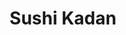 ---
layout: place
title: "Sushi Kadan"
permalink: /texas/carrollton/sushi-kadan.html
stateAbbr: TX
stateName: Texas
cityName: Carrollton
place_id: ChIJH_ugWdUlTIYRZ1cNtufHHBA
photos:
  - name: >-
      places/ChIJH_ugWdUlTIYRZ1cNtufHHBA/photos/AeeoHcLenNTi41P7gORxxllM2R4LZWdnyOYM_AJWsAYtYu8Cz7xTtnS8FyrtDi6MQK0QbwRv_Rd6uOr1UeN5OdnIEzxSGSgHQP-2IM2TYjmy0igMdVC0nK-FONFv_-7Km5jINQjdP8gGhQvBkRbXBkjxqSGzcxiXkXG3hG4xhTFkb0a5WvHllhQH3jgRtLWuNMH3N-76TQx44cG3aGfc8zX8J-7TqdijavLPj_y4hIrut2QuMYyMGvuHakTMu6HwKlzjp01E57G_AK_3xGRxCPBfamopCDdq6R8sWZn04BZFKS9aL8z8MgmCD25lBsfqIIW8StulSw7nMrv4OU4umcSrqOI0CtcRLkZrk6oGU3rtc6Uqb208YXwIYjUsWGG4ZxLXS3dFPGBF8dwjnESSb4YStsY_iJbmEncIZtKzlXlzrA_evoNk
    widthPx: 1080
    heightPx: 1920
    authorAttributions:
      - displayName: Jose Herrera
        uri: https://maps.google.com/maps/contrib/105739844376101728626
        photoUri: >-
          https://lh3.googleusercontent.com/a/ACg8ocKAF4Z6U6LeaR-aoLl_viUGPqTTR0FlUk0upzIl-Ywlmi7JyA=s100-p-k-no-mo
    flagContentUri: >-
      https://www.google.com/local/imagery/report/?cb_client=maps_api_places.places_api&image_key=!1e10!2sCIHM0ogKEICAgICJqMmxqgE&hl=en-US
    googleMapsUri: >-
      https://www.google.com/maps/place//data=!3m4!1e2!3m2!1sCIHM0ogKEICAgICJqMmxqgE!2e10!4m2!3m1!1s0x864c25d559a0fb1f:0x101cc7e7b60d5767
  - name: >-
      places/ChIJH_ugWdUlTIYRZ1cNtufHHBA/photos/AeeoHcIAYZlwBzNUcEETiGp555clSYRsNtYsNm6pqOdiopcJXLXGP62G-w1Kx-IjhjBpJEfxDZYvUS5R1-R1PtsH5bCTTBtYhuOd5D3kjMzLUNGL1VUySPqUVzSVNZMxK8kkPP-ncbmcOUBV3GP_JfnX4NjLaDFg62Fnk0RAEvyRx43wVbZgFSjxpK6-UEB2-uuVZDm4-rm5uZcxeCBNBNKXOd1h59oCxlyWLppDyGOCD6qP3cs5PyuPnkw-bR_tqpfVUXTYR889WL0z9-bLSyz-_K0ljsKVoFwbE5dMzYT86azbyO799BWinwwBJ_xoiuqUtSNncP5zlaDK4EUglyavudY_fC25xDCLCJv4gkdivfqzqgFgRa1SNXI6MhjxwfF8mM4laOXZIgyUFM0Rr91g40u9SodlbkPxr3Yiu-r4eG-ryrQ
    widthPx: 4032
    heightPx: 3024
    authorAttributions:
      - displayName: Yulma
        uri: https://maps.google.com/maps/contrib/110932186026724112834
        photoUri: >-
          https://lh3.googleusercontent.com/a-/ALV-UjVxYKzWWXq9AsDR1vMWowKnELFgcyD6VeXW5_V57osC7QPjzxdb=s100-p-k-no-mo
    flagContentUri: >-
      https://www.google.com/local/imagery/report/?cb_client=maps_api_places.places_api&image_key=!1e10!2sCIHM0ogKEICAgICDicOWngE&hl=en-US
    googleMapsUri: >-
      https://www.google.com/maps/place//data=!3m4!1e2!3m2!1sCIHM0ogKEICAgICDicOWngE!2e10!4m2!3m1!1s0x864c25d559a0fb1f:0x101cc7e7b60d5767
  - name: >-
      places/ChIJH_ugWdUlTIYRZ1cNtufHHBA/photos/AeeoHcJdS3S8eTXBUCRgteT71mpw3z76DLNsqde3rKUD-A1eJb2-rEGSEjI94ssAfb_wHB1YTPuj4vqM-DcF1qd85QBR8iA3N38-78wPj4HjlbP4w6Cz_7PXJ3-YZqJpiOmw2kB6j8tvom0q_OgLTGSYqA6C_wwy5Y2XQxcuW1b5x-A8T_KYXgNoz5IePBFpst7CXS6x5OlR-GbIYZW2Kn6XnScFyx9ZTa_CUQT9uzq9ttpCN8WBOeQlsdL2a4JtmBED7kac8USt4oh14KNfPNnf_nzGO-xonytPANXd6Cfcg3rhYdVJfdzufWxw4Tsz55gD2qCPGBVNFu5TweQDTNk1eWkbbtezoAUB2eKkWIAoiTyocXp5oSW2V4zlSj9HJMuKlq5ES3UPzK8vcFtXjQ0AiVkgeEKCAiapuUHUw0N_mKJ3_Q
    widthPx: 4032
    heightPx: 3024
    authorAttributions:
      - displayName: Engimar Correia
        uri: https://maps.google.com/maps/contrib/109707448116325212718
        photoUri: >-
          https://lh3.googleusercontent.com/a/ACg8ocKGEVViyH1kE4KuUgDhsjPt3c7yPxegP01y5r9sW4PVoYQ9sF0=s100-p-k-no-mo
    flagContentUri: >-
      https://www.google.com/local/imagery/report/?cb_client=maps_api_places.places_api&image_key=!1e10!2sCIHM0ogKEICAgID7--DpKw&hl=en-US
    googleMapsUri: >-
      https://www.google.com/maps/place//data=!3m4!1e2!3m2!1sCIHM0ogKEICAgID7--DpKw!2e10!4m2!3m1!1s0x864c25d559a0fb1f:0x101cc7e7b60d5767
  - name: >-
      places/ChIJH_ugWdUlTIYRZ1cNtufHHBA/photos/AeeoHcLn9edBW0u94snefYThhOhBZnGbIh1cR4L5eNc7MssqAJ_zNYsD9n7SuM9Q7EyUphEedleWzCtjX_Uh7XhIuOcJZfucsgNaYrG5o_iCl_pEylXGbIbsSZMTA5m1CERts6TEcGN68ivW3V4fyO9FUa9uNq3B9lMSHq14T6TcYxWrgiOlAPvbWF0xX7bbQflRlBwOwLWaGOwbQrPW04vSZxGvxpNwewHzzq3sS2LNrMAfUU3rDLluyfnuPyCc1XBA-g-s0XgV5RrV9zDMoWlGmZDOu8m1wx8nW_lSGHSziu1YXSlAzMfKa7EcaHBnESAr9Y77bWHS5bo_Xhs3Aol_dV9zThj4xtw8BNgLUD54ly9zO23S6bLFjoxeA4o0tjRkbJml0sCTfJoHTbrpvoyicswsV7Tt_DEckFDJe25WaU041O-w
    widthPx: 3600
    heightPx: 4800
    authorAttributions:
      - displayName: Salman Zindani
        uri: https://maps.google.com/maps/contrib/105711605574811914480
        photoUri: >-
          https://lh3.googleusercontent.com/a-/ALV-UjViOaQr2mHwdRmgDhWS4tSfM43filwMeaWNkwN3ep7JMnlvLMthig=s100-p-k-no-mo
    flagContentUri: >-
      https://www.google.com/local/imagery/report/?cb_client=maps_api_places.places_api&image_key=!1e10!2sCIHM0ogKEICAgID3gdjIogE&hl=en-US
    googleMapsUri: >-
      https://www.google.com/maps/place//data=!3m4!1e2!3m2!1sCIHM0ogKEICAgID3gdjIogE!2e10!4m2!3m1!1s0x864c25d559a0fb1f:0x101cc7e7b60d5767
  - name: >-
      places/ChIJH_ugWdUlTIYRZ1cNtufHHBA/photos/AeeoHcI1Ct2EsFp5Fu3E3nXG9gpNKFoHRRrko15SQuRLv0IgDW3umem2gZr8pq7h8cXZwpYaFhCI9iiZvxJNCU_-K5WfXrkYragEhzn3bm5j0jtjyNFekbPPW_Owj-QtYXpNJZwk7E8M7L2pcJlzkV30FNJQqKo-72vbZzJeohw-JcebbSInBDpyPYEoVKEkZbZMWCiqzWaT27hC927TjfkG6ZLlosbRTuwCK2Q_ayvNMipf--eolJFqX5K9Tkyf03n3vN5qu40vs6j1GOyud6DWizNHLSnLx2yUDVqcEcs1VPMH61iezmdqbcAlr4vtmGGzLg3IgE0sO_qviHrkoua0hskJfA4DAXfPxYRT4cF8sAAka79X2J7OQWyslOIKTnxmi3eoij2OWHxaNdf6W5rMFiFCI0T1G8ECwTLbGhctp_P8F189
    widthPx: 3024
    heightPx: 4032
    authorAttributions:
      - displayName: Uffan Quraishi
        uri: https://maps.google.com/maps/contrib/110553230548448693624
        photoUri: >-
          https://lh3.googleusercontent.com/a-/ALV-UjX7mr0a4QQytB4ekoJLfEXmpurV1W5qCk81zoOjSp-rxmyI0dsv=s100-p-k-no-mo
    flagContentUri: >-
      https://www.google.com/local/imagery/report/?cb_client=maps_api_places.places_api&image_key=!1e10!2sCIHM0ogKEICAgMCAjf3w7wE&hl=en-US
    googleMapsUri: >-
      https://www.google.com/maps/place//data=!3m4!1e2!3m2!1sCIHM0ogKEICAgMCAjf3w7wE!2e10!4m2!3m1!1s0x864c25d559a0fb1f:0x101cc7e7b60d5767
  - name: >-
      places/ChIJH_ugWdUlTIYRZ1cNtufHHBA/photos/AeeoHcKKCLDIQHn4rl8VM-ddGXCFx5XPmITPSrSqfZr3uozUAeqprmwRUoec__O2eVvi7KtJ0s39ZhoUd3ZxXoW3RCxhN5OOLTpm5X0cJOQi4ixuLHPNJvpyeBsQv--Dw090PtDsEHFA22Km4BL4pVzSHEcY93vBQGhO6pVV9K8HQvUzaOSeRETRtA_gHy5u5iHmLqWLHDUEknY90CjnDUMxK9OGYOvQE3l1OsDc5-va8bnlfW8aU_s1v40recnDfFBr4Ao3bTf2mgWoU2GMm4vIboTkUlWShFbNrn6tlFOVTkQML5zXMLRHRRh6Ve1nHk0q8Ed0-ReLs6jOq4pjNMWfyyvuuQcx73UK_9wyu-Ry8K70nNwxh71n2y00bHZuAg3DaYYCruKpCptNRb_MzY-xB4i3Qn2Ox-F4zcp-RGMxn8UPtLOe
    widthPx: 3024
    heightPx: 4032
    authorAttributions:
      - displayName: Naresh “NK”
        uri: https://maps.google.com/maps/contrib/112445730005960771914
        photoUri: >-
          https://lh3.googleusercontent.com/a/ACg8ocLrPGTnH4jHoXH-MOv-0eS5-RzgbBapA5mrdpVhWDvX4gy-tgh7=s100-p-k-no-mo
    flagContentUri: >-
      https://www.google.com/local/imagery/report/?cb_client=maps_api_places.places_api&image_key=!1e10!2sCIHM0ogKEICAgID_y8yfrAE&hl=en-US
    googleMapsUri: >-
      https://www.google.com/maps/place//data=!3m4!1e2!3m2!1sCIHM0ogKEICAgID_y8yfrAE!2e10!4m2!3m1!1s0x864c25d559a0fb1f:0x101cc7e7b60d5767
  - name: >-
      places/ChIJH_ugWdUlTIYRZ1cNtufHHBA/photos/AeeoHcJvxUJPklDcysUo-smnPp6DSLY0aQ6Fd8A35qQLfUAuxphcBTw_BbqOYD31KEUdl9OiiIYtx8JFvs27_J8D5p7MRvq-nIpbXCbMbXW47ATZBUiKqJw_csnEIDThUr3eeiY3xIw5PGxq9AGBsVfIXyyB6Na6qgPKtIJygShd8ChaLLOwXvdDkXTMrtjzo6X6oKoq3ZVnk2Q22ys9hE98RwlfqTqKHiUYpq-sBVQrFUp2URKwhTnJ4gyt9CYSm8IuZFsngVEtylWAVkz9wDkW2qBS4OO1DQle_wwlgP_SIhUMt6xH_aIFQ6LHzSuKgWOJ88HT4M_ty88Rnaik3UbxG2TXmfNJxnJmpzuOT1i2RD08vcep4Aspp80096_AIJGcOjdApvIOu7Ud9poUlWTomPa4VrpCAQRtgMbE-KbXufsWyGI
    widthPx: 3758
    heightPx: 2793
    authorAttributions:
      - displayName: Ancelin George-Eugin
        uri: https://maps.google.com/maps/contrib/109843268329523811502
        photoUri: >-
          https://lh3.googleusercontent.com/a-/ALV-UjXK2bwxyK3BXqdJdZx9sn43qKUoPtgir-O40hApldrTfcF9yzwY=s100-p-k-no-mo
    flagContentUri: >-
      https://www.google.com/local/imagery/report/?cb_client=maps_api_places.places_api&image_key=!1e10!2sCIHM0ogKEICAgICLoMX7gwE&hl=en-US
    googleMapsUri: >-
      https://www.google.com/maps/place//data=!3m4!1e2!3m2!1sCIHM0ogKEICAgICLoMX7gwE!2e10!4m2!3m1!1s0x864c25d559a0fb1f:0x101cc7e7b60d5767
  - name: >-
      places/ChIJH_ugWdUlTIYRZ1cNtufHHBA/photos/AeeoHcJ_x6BZ8v0tgwhEBvCvlBNqoFBTv6cvRHuxSv8xs9V21hmbx4bbTef8NlpCObGHBm1E9Q8ugH2nmEEGoARSNFu5QLrIhvmTysY_FGN8B_gRY914gjHI0bXtJVa5o6G7j7LoNyNuxfaLIyWz7h0aOe_Ix4woDAZ_ewFLoff_wHpN9FApj7diaGQMpyrLPt3x7WezIywKa3JyIb4weidbLntmqrouiNBhg0q9p5iGKS_3CcsIeiIZQxt8a8sOK3nPgeYX09AMvy4vDTNcAxd1aT9yOQ8hdUf_VCkdBLyrN18lXvxN3vf2gFofv_ziYPZivswE0VWQ-7_ajVB4yg98TF2KqvzHc7FIJrgk45vHGtfdYy29D5gB9blqfEK2QLtWG7_ic0e1656EBG0_tPKpA6FLAusFgjDhtb-ADNo5WKm0nSg
    widthPx: 3024
    heightPx: 4032
    authorAttributions:
      - displayName: Kelly Ray
        uri: https://maps.google.com/maps/contrib/104264366734696073985
        photoUri: >-
          https://lh3.googleusercontent.com/a-/ALV-UjW_jxtWuZoD52rcKkC3qXokS6kREMrxqmmnEu9FWQfbaHXbeSQD=s100-p-k-no-mo
    flagContentUri: >-
      https://www.google.com/local/imagery/report/?cb_client=maps_api_places.places_api&image_key=!1e10!2sCIHM0ogKEICAgIC1koP9ywE&hl=en-US
    googleMapsUri: >-
      https://www.google.com/maps/place//data=!3m4!1e2!3m2!1sCIHM0ogKEICAgIC1koP9ywE!2e10!4m2!3m1!1s0x864c25d559a0fb1f:0x101cc7e7b60d5767
  - name: >-
      places/ChIJH_ugWdUlTIYRZ1cNtufHHBA/photos/AeeoHcIZuxSl2GxKvcFqNqjry_qnQSMiLIq2hQHVgVDHl2USyivqbgGUDHbaPz5kgqMqrXzyHx4kVn9hqMwNckJzjumNyPx7Q9wOKFZ-i078YZxsC4bXwzOlt3D0821vRqgWVs5uX98jRke1CztG3J5ZPk2ORqZuBRbrq3V6aaMxq16NKpnVf0cMJrDZaxT7sjCN9DEBFQvYeSJk4_y5b5Oa7ZzcG6ErJQkB4hPqSYeYzqrk5p67eBtVXW1TVJMw0XXyiFglCsou43HOReNxx30ms0Rvj-8j31WpS0z54gUhd4TxUfNJOrvXp1sW424QB_UH7PEeWGV-Tlb0vOww4B0E56WYxj-rhUIfTxAZU6HmfzxdCvAGeGE9KPkuUdlBYSX6hoODE1owLEZMkOw30SEcNUGS3lLbA4BT_vHHZUzadSC3_paB
    widthPx: 4032
    heightPx: 2789
    authorAttributions:
      - displayName: nona brega
        uri: https://maps.google.com/maps/contrib/110481377520637223801
        photoUri: >-
          https://lh3.googleusercontent.com/a/ACg8ocK_42a91a5io5-utJJqr4D7taRCJZ75bW1YZGzqTs3hf6AyPA=s100-p-k-no-mo
    flagContentUri: >-
      https://www.google.com/local/imagery/report/?cb_client=maps_api_places.places_api&image_key=!1e10!2sCIHM0ogKEICAgIDjnq3siAE&hl=en-US
    googleMapsUri: >-
      https://www.google.com/maps/place//data=!3m4!1e2!3m2!1sCIHM0ogKEICAgIDjnq3siAE!2e10!4m2!3m1!1s0x864c25d559a0fb1f:0x101cc7e7b60d5767
  - name: >-
      places/ChIJH_ugWdUlTIYRZ1cNtufHHBA/photos/AeeoHcI0pvH2ECOHJygkOSfabTF_RHenhFE_97juWgJp0Nujkrh4gWIM1uEU9LUamm0TBGO-SstCa8oFTvj-W1-idn8KUGzMadQ8gAp9pj48eITTEDcA827uh-xc6MAqbtRX5Aib3ccBEQ7G3juHfPDKhY2boMKEC6Bi4CK5RoB2Y9D-3XHGAMNsyzGAAh2W0vfzgE-p-Vs4aeeEt4Kig3K6pcwQk2M9WuNNFt24XZkpNACmHKKsk07T9U_RSxgvkgO3XlK2W1eRgED-iFeYUrpL97UFZasb5E9QfvJmo5zdVtpfGWQ8dWRQK6D1sDinmQKUoXJ0p1K_olZfYsbOHr7JpCs_uG_ybn24RFh1wgyLFt1iHcVJtXSrvwk1CCudxx465tfP6s4dK6ZVln5IGyGOjoysw8tTwuWLcjkzv8nfySHzsA
    widthPx: 3024
    heightPx: 4032
    authorAttributions:
      - displayName: Johnny K
        uri: https://maps.google.com/maps/contrib/106111596439640467058
        photoUri: >-
          https://lh3.googleusercontent.com/a-/ALV-UjVURng7UasgFZv5LZvxC1iUAYBTqEFsT4FqN8UE18Im31DFmKYafQ=s100-p-k-no-mo
    flagContentUri: >-
      https://www.google.com/local/imagery/report/?cb_client=maps_api_places.places_api&image_key=!1e10!2sCIHM0ogKEICAgICs67z9fg&hl=en-US
    googleMapsUri: >-
      https://www.google.com/maps/place//data=!3m4!1e2!3m2!1sCIHM0ogKEICAgICs67z9fg!2e10!4m2!3m1!1s0x864c25d559a0fb1f:0x101cc7e7b60d5767
address: 3052 Old Denton Rd, Carrollton, TX 75007, USA
street: 3052 Old Denton Rd
city: Carrollton
state: TX
zip: '75007'
country: USA
neighborhood: North Central
latitude: '32.998253'
longitude: '-96.909368'
accessibility_options:
  wheelchairAccessibleParking: true
  wheelchairAccessibleEntrance: true
  wheelchairAccessibleRestroom: true
  wheelchairAccessibleSeating: true
business_status: OPERATIONAL
name: Sushi Kadan
google_maps_links:
  directionsUri: >-
    https://www.google.com/maps/dir//''/data=!4m7!4m6!1m1!4e2!1m2!1m1!1s0x864c25d559a0fb1f:0x101cc7e7b60d5767!3e0
  placeUri: https://maps.google.com/?cid=1161022601960445799
  writeAReviewUri: >-
    https://www.google.com/maps/place//data=!4m3!3m2!1s0x864c25d559a0fb1f:0x101cc7e7b60d5767!12e1
  reviewsUri: >-
    https://www.google.com/maps/place//data=!4m4!3m3!1s0x864c25d559a0fb1f:0x101cc7e7b60d5767!9m1!1b1
  photosUri: >-
    https://www.google.com/maps/place//data=!4m3!3m2!1s0x864c25d559a0fb1f:0x101cc7e7b60d5767!10e5
primary_type: Sushi Restaurant
opening_hours:
  regular: null
  current: null
secondary_opening_hours:
  regular:
    weekdayDescriptions: null
    type: null
  current:
    weekdayDescriptions: null
    type: null
phone: (469) 289-6555
price_level: PRICE_LEVEL_MODERATE
price_range: $20 &ndash; $30
rating: '4.3'
rating_count: 1437
website: https://sushi-kadan.com/
description: null
reviews: null
parking_options: null
payment_options: null
allow_dogs: null
curbside_pickup: null
delivery: null
dine_in: null
good_for_children: null
good_for_groups: null
good_for_sports: null
live_music: null
menu_for_children: null
outdoor_seating: null
reservable: null
restroom: null
serves_beer: null
serves_breakfast: null
serves_brunch: null
serves_cocktails: null
serves_coffee: null
serves_dinner: null
serves_dessert: null
serves_lunch: null
serves_vegetarian_food: null
serves_wine: null
takeout: null

---